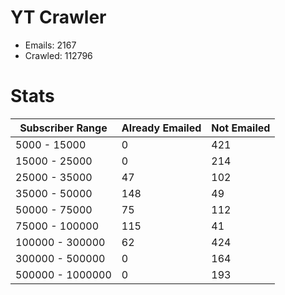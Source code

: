 # YT Crawler
- Emails: 2167
- Crawled: 112796

# Stats
| Subscriber Range  | Already Emailed | Not Emailed |
|-------|-------|-------|
| 5000 - 15000 | 0 | 421 |
| 15000 - 25000 | 0 | 214 |
| 25000 - 35000 | 47 | 102 |
| 35000 - 50000 | 148 | 49 |
| 50000 - 75000 | 75 | 112 |
| 75000 - 100000 | 115 | 41 |
| 100000 - 300000 | 62 | 424 |
| 300000 - 500000 | 0 | 164 |
| 500000 - 1000000 | 0 | 193 |
